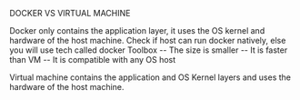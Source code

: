 
DOCKER VS VIRTUAL MACHINE

Docker only contains the application layer, it uses the OS kernel and hardware of the host machine. Check if host can run docker natively, else you will use tech called docker Toolbox
    -- The size is smaller
    -- It is faster than VM
    -- It is compatible with any OS host

Virtual machine contains the application and OS Kernel layers and uses the hardware of the host machine.